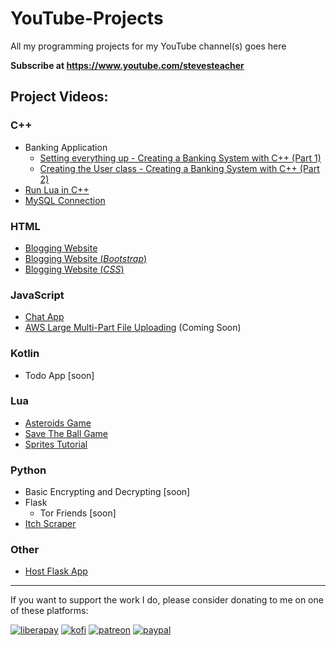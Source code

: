 # YouTube-Projects

All my programming projects for my YouTube channel(s) goes here

**Subscribe at https://www.youtube.com/stevesteacher**

## Project Videos:

### C++

- Banking Application
  - [Setting everything up - Creating a Banking System with C++ (Part 1)](https://youtu.be/xzqlI4OJ0Vg)
  - [Creating the User class - Creating a Banking System with C++ (Part 2)](https://youtu.be/33nz5L5IEW0)
- [Run Lua in C++](https://youtu.be/DSHAml7EoLE)
- [MySQL Connection](https://youtu.be/WlEFQPvKUPo)

### HTML

- [Blogging Website](https://youtu.be/gBjErvKBeUs)
- [Blogging Website (_Bootstrap_)](https://youtu.be/zaLOocqf2I4)
- [Blogging Website (_CSS_)](https://youtu.be/lUE8qsDX58g)
<!-- - [Blogging Website (_CSS_)](https://youtu.be/zaLOocqf2I4) -->

### JavaScript

- [Chat App](https://youtu.be/1D0UKDXIRDQ)
- [AWS Large Multi-Part File Uploading](https://youtu.be/SQWJ_goOxGs) (Coming Soon)

### Kotlin

- Todo App [soon]

### Lua

- [Asteroids Game](https://youtu.be/z5YR_6D1UlM)
- [Save The Ball Game](https://youtu.be/mbJlh-7zuqg)
- [Sprites Tutorial](https://youtu.be/bQAAYpGwuIk)

### Python

- Basic Encrypting and Decrypting [soon]
- Flask
  - Tor Friends [soon]
- [Itch Scraper](https://youtu.be/sXNdbLoqGwY)

### Other

- [Host Flask App](https://youtu.be/wK7hPe4mN2A)

---

If you want to support the work I do, please consider donating to me on one of these platforms:

[<img alt="liberapay" src="https://img.shields.io/badge/-LiberaPay-EBC018?style=flat-square&logo=liberapay&logoColor=white" />](https://liberapay.com/stevesteacher/)
[<img alt="kofi" src="https://img.shields.io/badge/-Kofi-7648BB?style=flat-square&logo=ko-fi&logoColor=white" />](https://ko-fi.com/stevesteacher)
[<img alt="patreon" src="https://img.shields.io/badge/-Patreon-F43F4B?style=flat-square&logo=patreon&logoColor=white" />](https://www.patreon.com/Stevesteacher)
[<img alt="paypal" src="https://img.shields.io/badge/-PayPal-0c1a55?style=flat-square&logo=paypal&logoColor=white" />](https://www.paypal.com/donate/?hosted_button_id=P9V2M4Q6WYHR8)
